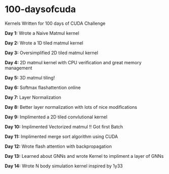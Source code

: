 # 100-daysofcuda
 Kernels Written for 100 days of CUDA Challenge

**Day 1:** Wrote a Naive Matmul kernel

**Day 2:** Wrote a 1D tiled matmul kernel

**Day 3:** Oversimplified 2D tiled matmul kernel

**Day 4:** 2D matmul kernel with CPU verification and great memory management

**Day 5:** 3D matmul tiling!

**Day 6:** Softmax flashattention online

**Day 7:** Layer Normalization

**Day 8:** Better layer normalization with lots of nice modifications

**Day 9:** Implimented a 2D tiled convlutional kernel


**Day 10:** Implimented Vectorized matmul !! Got first Batch

**Day 11:** Implimented merge sort algorithm using CUDA

**Day 12:** Wrote flash attention with backpropagation

**Day 13:** Learned about GNNs and wrote Kernel to impliment a layer of GNNs

**Day 14:** Wrote N body simulation kernel inspired by 1y33


